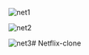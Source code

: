 ![net1](https://github.com/PriyanshiPatel767/Netflix-clone/assets/124182886/36906d6e-5dad-4393-959d-522bb183d4ae)

![net2](https://github.com/PriyanshiPatel767/Netflix-clone/assets/124182886/633ba90d-22ac-4ecc-9da8-8283f911f4a7)

![net3](https://github.com/PriyanshiPatel767/Netflix-clone/assets/124182886/8d2aa8ea-6f87-46c9-9fe3-fc60a87dabd3)# Netflix-clone
